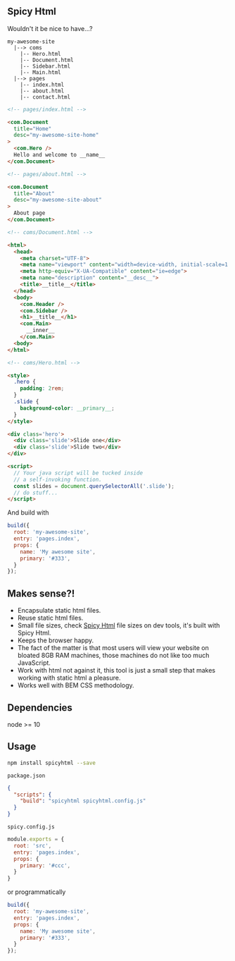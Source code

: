 ## Spicy Html

Wouldn't it be nice to have...?

```
my-awesome-site
  |--> coms
    |-- Hero.html
    |-- Document.html
    |-- Sidebar.html
    |-- Main.html
  |--> pages
    |-- index.html
    |-- about.html
    |-- contact.html
```

```html
<!-- pages/index.html -->

<com.Document
  title="Home"
  desc="my-awesome-site-home"
>
  <com.Hero />
  Hello and welcome to __name__
</com.Document>
```

```html
<!-- pages/about.html -->

<com.Document
  title="About"
  desc="my-awesome-site-about"
>
  About page
</com.Document>
```

```html
<!-- coms/Document.html -->

<html>
  <head>
    <meta charset="UTF-8">
    <meta name="viewport" content="width=device-width, initial-scale=1.0">
    <meta http-equiv="X-UA-Compatible" content="ie=edge">
    <meta name="description" content="__desc__">
    <title>__title__</title>
  </head>
  <body>
    <com.Header />
    <com.Sidebar />
    <h1>__title__</h1>
    <com.Main>
      __inner__
    </com.Main>
  <body>
</html>
```

```html
<!-- coms/Hero.html -->

<style>
  .hero {
    padding: 2rem;
  }
  .slide {
    background-color: __primary__;
  }
</style>

<div class='hero'>
  <div class='slide'>Slide one</div>
  <div class='slide'>Slide two</div>
</div>

<script>
  // Your java script will be tucked inside
  // a self-invoking function.
  const slides = document.querySelectorAll('.slide');
  // do stuff...
</script>
```

And build with
```js
build({
  root: 'my-awesome-site',
  entry: 'pages.index',
  props: {
    name: 'My awesome site',
    primary: '#333',
  }
});
```

## Makes sense?!
- Encapsulate static html files.
- Reuse static html files.
- Small file sizes, check [Spicy Html](https://spicyhtml.com) file sizes on dev tools, it's built with Spicy Html.
- Keeps the browser happy.
- The fact of the matter is that most users will view your website on bloated 8GB RAM machines, those machines do not like too much JavaScript.
- Work with html not against it, this tool is just a small step that makes working with static html a pleasure.
- Works well with BEM CSS methodology.

## Dependencies
node >= 10

## Usage
```sh
npm install spicyhtml --save
```
`package.json`
```json
{
  "scripts": {
    "build": "spicyhtml spicyhtml.config.js"
  }
}
```
`spicy.config.js`
```js
module.exports = {
  root: 'src',
  entry: 'pages.index',
  props: {
    primary: '#ccc',
  }
}
```

or programmatically
```js
build({
  root: 'my-awesome-site',
  entry: 'pages.index',
  props: {
    name: 'My awesome site',
    primary: '#333',
  }
});
```
